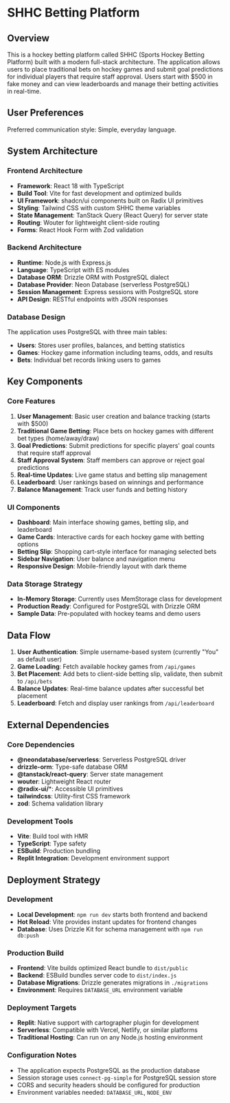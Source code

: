 # SHHC Betting Platform

## Overview

This is a hockey betting platform called SHHC (Sports Hockey Betting Platform) built with a modern full-stack architecture. The application allows users to place traditional bets on hockey games and submit goal predictions for individual players that require staff approval. Users start with $500 in fake money and can view leaderboards and manage their betting activities in real-time.

## User Preferences

Preferred communication style: Simple, everyday language.

## System Architecture

### Frontend Architecture
- **Framework**: React 18 with TypeScript
- **Build Tool**: Vite for fast development and optimized builds
- **UI Framework**: shadcn/ui components built on Radix UI primitives
- **Styling**: Tailwind CSS with custom SHHC theme variables
- **State Management**: TanStack Query (React Query) for server state
- **Routing**: Wouter for lightweight client-side routing
- **Forms**: React Hook Form with Zod validation

### Backend Architecture
- **Runtime**: Node.js with Express.js
- **Language**: TypeScript with ES modules
- **Database ORM**: Drizzle ORM with PostgreSQL dialect
- **Database Provider**: Neon Database (serverless PostgreSQL)
- **Session Management**: Express sessions with PostgreSQL store
- **API Design**: RESTful endpoints with JSON responses

### Database Design
The application uses PostgreSQL with three main tables:
- **Users**: Stores user profiles, balances, and betting statistics
- **Games**: Hockey game information including teams, odds, and results
- **Bets**: Individual bet records linking users to games

## Key Components

### Core Features
1. **User Management**: Basic user creation and balance tracking (starts with $500)
2. **Traditional Game Betting**: Place bets on hockey games with different bet types (home/away/draw)
3. **Goal Predictions**: Submit predictions for specific players' goal counts that require staff approval
4. **Staff Approval System**: Staff members can approve or reject goal predictions
5. **Real-time Updates**: Live game status and betting slip management
6. **Leaderboard**: User rankings based on winnings and performance
7. **Balance Management**: Track user funds and betting history

### UI Components
- **Dashboard**: Main interface showing games, betting slip, and leaderboard
- **Game Cards**: Interactive cards for each hockey game with betting options
- **Betting Slip**: Shopping cart-style interface for managing selected bets
- **Sidebar Navigation**: User balance and navigation menu
- **Responsive Design**: Mobile-friendly layout with dark theme

### Data Storage Strategy
- **In-Memory Storage**: Currently uses MemStorage class for development
- **Production Ready**: Configured for PostgreSQL with Drizzle ORM
- **Sample Data**: Pre-populated with hockey teams and demo users

## Data Flow

1. **User Authentication**: Simple username-based system (currently "You" as default user)
2. **Game Loading**: Fetch available hockey games from `/api/games`
3. **Bet Placement**: Add bets to client-side betting slip, validate, then submit to `/api/bets`
4. **Balance Updates**: Real-time balance updates after successful bet placement
5. **Leaderboard**: Fetch and display user rankings from `/api/leaderboard`

## External Dependencies

### Core Dependencies
- **@neondatabase/serverless**: Serverless PostgreSQL driver
- **drizzle-orm**: Type-safe database ORM
- **@tanstack/react-query**: Server state management
- **wouter**: Lightweight React router
- **@radix-ui/***: Accessible UI primitives
- **tailwindcss**: Utility-first CSS framework
- **zod**: Schema validation library

### Development Tools
- **Vite**: Build tool with HMR
- **TypeScript**: Type safety
- **ESBuild**: Production bundling
- **Replit Integration**: Development environment support

## Deployment Strategy

### Development
- **Local Development**: `npm run dev` starts both frontend and backend
- **Hot Reload**: Vite provides instant updates for frontend changes
- **Database**: Uses Drizzle Kit for schema management with `npm run db:push`

### Production Build
- **Frontend**: Vite builds optimized React bundle to `dist/public`
- **Backend**: ESBuild bundles server code to `dist/index.js`
- **Database Migrations**: Drizzle generates migrations in `./migrations`
- **Environment**: Requires `DATABASE_URL` environment variable

### Deployment Targets
- **Replit**: Native support with cartographer plugin for development
- **Serverless**: Compatible with Vercel, Netlify, or similar platforms
- **Traditional Hosting**: Can run on any Node.js hosting environment

### Configuration Notes
- The application expects PostgreSQL as the production database
- Session storage uses `connect-pg-simple` for PostgreSQL session store
- CORS and security headers should be configured for production
- Environment variables needed: `DATABASE_URL`, `NODE_ENV`